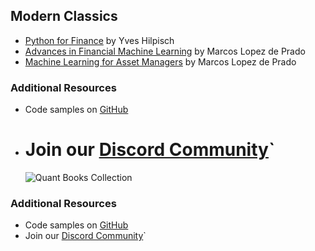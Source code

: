 ## Modern Classics

- [Python for Finance](https://www.oreilly.com/library/view/python-for-finance/9781492024323/) by Yves Hilpisch
- [Advances in Financial Machine Learning](https://www.wiley.com/en-us/Advances+in+Financial+Machine+Learning-p-9781119482086) by Marcos Lopez de Prado
- [Machine Learning for Asset Managers](https://www.cambridge.org/core/books/machine-learning-for-asset-managers/6D9211305EA2E425D33A9F38D0AE3545) by Marcos Lopez de Prado

### Additional Resources

- Code samples on [GitHub](https://github.com/topics/quantitative-finance)
- # Join our [Discord Community](https://discord.gg/quantfinance)`
  ![Quant Books Collection](/quantageddon/fishing.png)

### Additional Resources

- Code samples on [GitHub](https://github.com/topics/quantitative-finance)
- Join our [Discord Community](https://discord.gg/quantfinance)`
